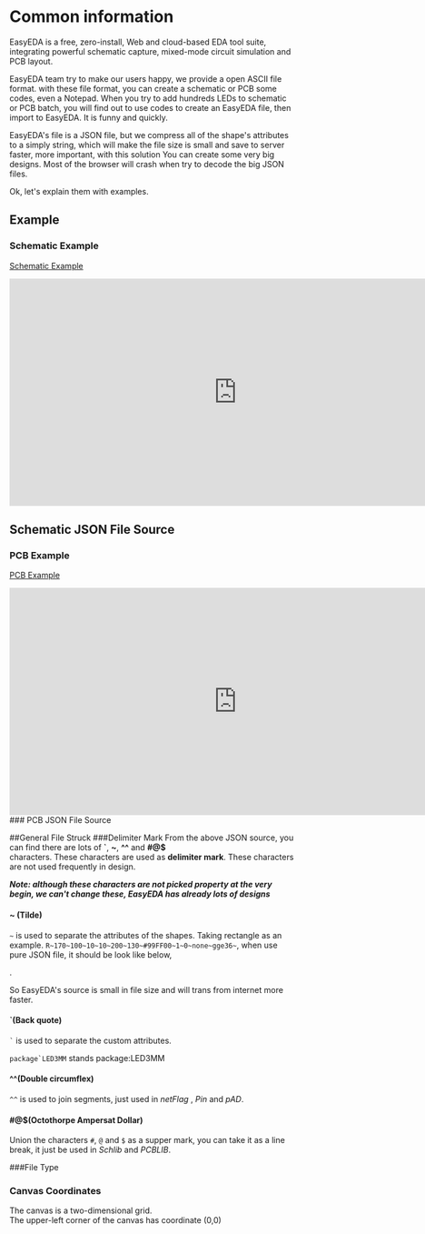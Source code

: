 # Common information
EasyEDA is a free, zero-install, Web and cloud-based EDA tool suite, integrating powerful schematic capture, mixed-mode circuit simulation and PCB layout.

EasyEDA team try to make our users happy, we provide a open ASCII file format. with these file format, you can create a schematic or PCB some codes, even a Notepad. When you try to add hundreds LEDs to schematic or PCB batch, you will find out to use codes to create an EasyEDA file, then import to EasyEDA. It is funny and quickly.

EasyEDA's file is a JSON file, but we compress all of the shape's attributes to a simply string, which will make the file size is small and save to server faster, more important, with this solution You can create some very big designs. Most of the browser will crash when try to decode the big JSON files.

Ok, let's explain them with examples.
## Example
### Schematic Example
[Schematic Example ](http://easyeda.com/file_view_simply-schematic_puoGYgasK.htm)
<iframe src="http://easyeda.com/file_embed_simply-schematic_puoGYgasK.htm" style="width: 800px; height: 400px" scrolling="no" marginwidth="0" marginheight="0" frameborder="0" vspace="0" hspace="0"> </iframe>

## Schematic JSON File Source 

<script src="https://gist.github.com/easyeda/cc4f3628a8cf2b33ef9e.js"></script>

### PCB Example
[PCB Example](http://easyeda.com/file_view_Simply-PCB_K4gCYjhDB.htm)
<iframe src="http://easyeda.com/file_embed_Simply-PCB_K4gCYjhDB.htm" style="width: 800px; height: 400px" scrolling="no" marginwidth="0" marginheight="0" frameborder="0" vspace="0" hspace="0"> </iframe>
### PCB JSON File Source

<script src="https://gist.github.com/easyeda/38a7416c40d947253059.js"></script>
##General File Struck
###Delimiter Mark
From the above JSON source, you can find there are lots of **`**, **~**, **^^** and **#@$**  
 characters. These characters are used as **delimiter mark**. These characters are not used frequently in design.

 ***Note: although these characters are not picked property at the very begin, we can't change these, EasyEDA has already lots of designs***

#### ~ (Tilde)
 `~` is used to separate the attributes of the shapes. Taking rectangle as an example.  `R~170~100~10~10~200~130~#99FF00~1~0~none~gge36~`, when use pure JSON file, it should be look like below,
<script src="https://gist.github.com/easyeda/a1cf471e71eb22acd94e.js"></script>. 
So EasyEDA's source is small in file size and will trans from internet more faster.

#### `(Back quote)
  <code>`</code> is used to separate the custom attributes. 

<code>package\`LED3MM</code> stands package:LED3MM 

#### ^^(Double circumflex)
<code>^^</code> is used to join segments, just used in *netFlag* , *Pin* and *pAD*.

#### #@$(Octothorpe Ampersat Dollar)
Union the characters `#`, `@` and `$` as a supper mark, you can take it as a line break, it just be used in *Schlib* and *PCBLIB*.



###File Type
 <script src="https://gist.github.com/easyeda/c71c9fa129d23c69738a.js"></script>

### Canvas Coordinates
The canvas is a two-dimensional grid.  
The upper-left corner of the canvas has coordinate (0,0)